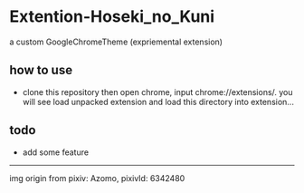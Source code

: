 # Extention-Hoseki_no_Kuni
a custom GoogleChromeTheme (expriemental extension)

## how to use 
- clone this repository then open chrome, input chrome://extensions/. you will see load unpacked extension and load this directory into extension...

## todo
- add some feature

* * *
img origin from pixiv: Azomo, pixivId: 6342480